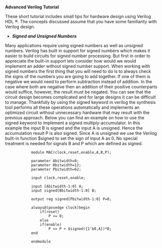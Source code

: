 **Advanced Verilog Tutorial**

These short tutorial includes small tips for hardware design using Verilog HDL ®. The concepts discussed assume that you have some familiarity with Verilog design.

* ***Signed and Unsigned Numbers***

Many applications require using signed numbers as well as unsigned numbers. Verilog has built in support for signed numbers which makes it easier to build circuits for signed number processing. But first in order to appreciate the built-in support lets consider how would we would implement an adder without signed number support. When working with signed numbers  the first thing that you will need to do is to always check the signs of the numbers you are going to add together. If one of them is negative we would need to perform subtraction instead of addition. In the case where both are negative then an addition of their positive counterparts would suffice, however, the result must be negated. You can see that the circuit design becomes complicated and for large designs it can be difficult to manage. Thankfully by using the signed keyword in verilog the synthesis tool performs all these operations automatically and implements an optimized circuit without unnecessary hardware that may result with the previous approach. Below you can find an example on how to use the signed keyword to implement a signed multiply-accumulator. In this example the input B is signed and the input A is unsigned. Hence the accumulation result P is also signed. Since A is unsigned we use the Verilog built-in function $signed to set the sign of input A as 0. No special treatment is needed for signals B and P which are defined as signed. 

                module MAC(clock,reset,enable,A,B,P);

                parameter Abitwidth=8;
                parameter Bbitwidth=12;
                parameter Pbitwidth=62;

                input clock,reset,enable;

                input [Abitwidth-1:0] A;
                input signed[Bbitwidth-1:0] B;

                output reg signed[Pbitwidth-1:0] P=0;

                always@(posedge clock)begin
                    if(reset)
                        P <= 0;
                    else
                    if(enable)
                        P <= P + $signed({1'b0,A})*B;
                end

                endmodule
